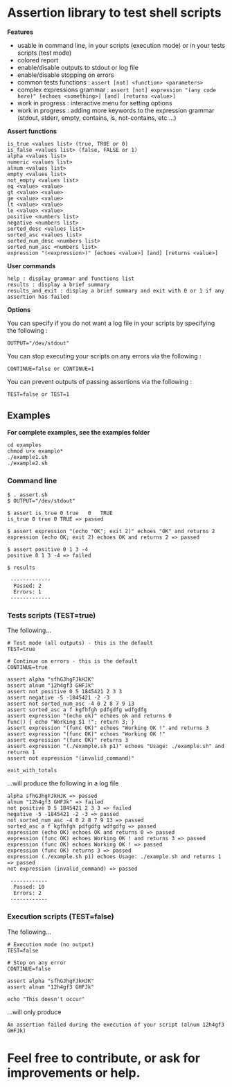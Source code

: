 
# Assertion library to test shell scripts

**Features**
- usable in command line, in your scripts (execution mode) or in your tests scripts (test mode)
- colored report
- enable/disable outputs to stdout or log file
- enable/disable stopping on errors
- common tests functions : ```assert [not] <function> <parameters>```
- complex expressions grammar : ```assert [not] expression "(any code here)" [echoes <something>] [and] [returns <value>]```
- work in progress : interactive menu for setting options
- work in progress : adding more keywords to the expression grammar (stdout, stderr, empty, contains, is, not-contains, etc ...)

**Assert functions**
```
is_true <values list> (true, TRUE or 0)
is_false <values list> (false, FALSE or 1)
alpha <values list>
numeric <values list>
alnum <values list>
empty <values list>
not_empty <values list>
eq <value> <value>
gt <value> <value>
ge <value> <value>
lt <value> <value>
le <value> <value>
positive <numbers list>
negative <numbers list>
sorted_desc <values list>
sorted_asc <values list>
sorted_num_desc <numbers list>
sorted_num_asc <numbers list>
expression "(<expression>)" [echoes <value>] [and] [returns <value>]
```

**User commands**
```
help : display grammar and functions list
results : display a brief summary
results_and_exit : display a brief summary and exit with 0 or 1 if any assertion has failed
```

**Options**

You can specify if you do not want a log file in your scripts by specifying the following : 
```
OUTPUT="/dev/stdout"
```

You can stop executing your scripts on any errors via the following :
```
CONTINUE=false or CONTINUE=1
```

You can prevent outputs of passing assertions via the following :
```
TEST=false or TEST=1
```


## Examples

**For complete examples, see the examples folder**
```
cd examples
chmod u+x example*
./example1.sh
./example2.sh
```

### Command line
```
$ . assert.sh
$ OUTPUT="/dev/stdout"

$ assert is_true 0 true   0   TRUE
is_true 0 true 0 TRUE => passed

$ assert expression "(echo "OK"; exit 2)" echoes "OK" and returns 2
expression (echo OK; exit 2) echoes OK and returns 2 => passed

$ assert positive 0 1 3 -4
positive 0 1 3 -4 => failed

$ results

 -------------
  Passed: 2
  Errors: 1
 -------------

```

### Tests scripts (TEST=true)

The following...
```
# Test mode (all outputs) - this is the default
TEST=true

# Continue on errors - this is the default
CONTINUE=true

assert alpha "sfhGJhgFJkHJK"
assert alnum "12h4gf3 GHFJk"
assert not positive 0 5 1845421 2 3 3
assert negative -5 -1845421 -2 -3
assert not sorted_num_asc -4 0 2 8 7 9 13
assert sorted_asc a f kgfhfgh pdfgdfg wdfgdfg
assert expression "(echo ok)" echoes ok and returns 0
func() { echo "Working $1 !"; return 3; }
assert expression "(func OK)" echoes "Working OK !" and returns 3
assert expression "(func OK)" echoes "Working OK !"
assert expression "(func OK)" returns 3
assert expression "(./example.sh p1)" echoes "Usage: ./example.sh" and returns 1
assert not expression "(invalid_command)"

exit_with_totals
```

...will produce the following in a log file
```
alpha sfhGJhgFJkHJK => passed
alnum "12h4gf3 GHFJk" => failed
not positive 0 5 1845421 2 3 3 => failed
negative -5 -1845421 -2 -3 => passed
not sorted_num_asc -4 0 2 8 7 9 13 => passed
sorted_asc a f kgfhfgh pdfgdfg wdfgdfg => passed
expression (echo OK) echoes OK and returns 0 => passed
expression (func OK) echoes Working OK ! and returns 3 => passed
expression (func OK) echoes Working OK ! => passed
expression (func OK) returns 3 => passed
expression (./example.sh p1) echoes Usage: ./example.sh and returns 1 => passed
not expression (invalid_command) => passed

 ------------
  Passed: 10
  Errors: 2
 ------------
```

### Execution scripts (TEST=false)

The following...
```
# Execution mode (no output)
TEST=false

# Stop on any error
CONTINUE=false

assert alpha "sfhGJhgFJkHJK"
assert alnum "12h4gf3 GHFJk"

echo "This doesn't occur"
```

...will only produce 
```
An assertion failed during the execution of your script (alnum 12h4gf3 GHFJk)
```


# Feel free to contribute, or ask for improvements or help.

